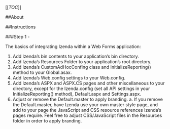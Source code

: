 [[_TOC_]]

##About

##Instructions

###Step 1 - 

The basics of integrating Izenda within a Web Forms application:

1.	Add Izenda’s bin contents to your application’s bin directory.
2.	Add Izenda’s Resources Folder to your application’s root directory.
3.	Add Izenda’s CustomAdHocConfing class and InitializeReporting() method to your Global.asax.
4.	Add Izenda’s Web.config settings to your Web.config.
5.	Add Izenda’s ASPX and ASPX.CS pages and other miscellaneous to your directory, except for the Izenda.config (set all API settings in your InitializeReporting() method), Default.aspx and Settings.aspx.
6.	Adjust or remove the Default.master to apply branding. 
a.	If you remove the Default.master, have Izenda use your own master style page, and add to your page the JavaScript and CSS resource references Izenda’s pages require. Feel free to adjust CSS/JavaScript files in the Resources folder in order to apply branding.

